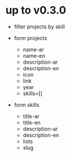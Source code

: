 # up to v0.3.0
* filter projects by skill
* form projects
    - name-ar
    - name-en
    - description-ar
    - description-en
    - icon 
    - link
    - year
    - skills=[]
    

* form skills
    - title-ar
    - title-en
    - description-ar
    - description-en
    - lists
    - slug
